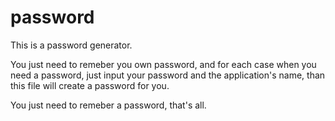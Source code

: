 password
========

This is a password generator.

You just need to remeber you own password, and for each case when you need a password, just input your password and the application's name, than this file will create a password for you.

You just need to remeber a password, that's all.
